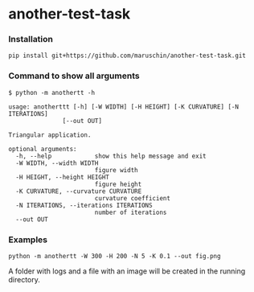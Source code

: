 # another-test-task


### Installation

```
pip install git+https://github.com/maruschin/another-test-task.git
```

### Command to show all arguments
```
$ python -m anothertt -h
```

```
usage: anotherttt [-h] [-W WIDTH] [-H HEIGHT] [-K CURVATURE] [-N ITERATIONS]
               [--out OUT]

Triangular application.

optional arguments:
  -h, --help            show this help message and exit
  -W WIDTH, --width WIDTH
                        figure width
  -H HEIGHT, --height HEIGHT
                        figure height
  -K CURVATURE, --curvature CURVATURE
                        curvature coefficient
  -N ITERATIONS, --iterations ITERATIONS
                        number of iterations
  --out OUT
```


### Examples
```
python -m anothertt -W 300 -H 200 -N 5 -K 0.1 --out fig.png
```
A folder with logs and a file with an image will be created in the running directory.

